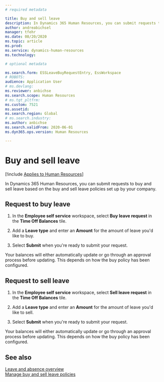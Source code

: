 ```yaml
---
# required metadata

title: Buy and sell leave
description: In Dynamics 365 Human Resources, you can submit requests to buy and sell leave based on the buy and sell leave policies set up by your company.
author: andreabichsel
manager: tfehr
ms.date: 08/20/2020
ms.topic: article
ms.prod: 
ms.service: dynamics-human-resources
ms.technology: 

# optional metadata

ms.search.form: ESSLeaveBuyRequestEntry, EssWorkspace
# ROBOTS: 
audience: Application User
# ms.devlang: 
ms.reviewer: anbichse
ms.search.scope: Human Resources
# ms.tgt_pltfrm: 
ms.custom: 7521
ms.assetid: 
ms.search.region: Global
# ms.search.industry: 
ms.author: anbichse
ms.search.validFrom: 2020-06-01
ms.dyn365.ops.version: Human Resources

---
```


# Buy and sell leave

[!include [Applies to Human Resources](../includes/applies-to-hr.md)]

In Dynamics 365 Human Resources, you can submit requests to buy and sell leave based on the buy and sell leave policies set up by your company.  

## Request to buy leave

1. In the **Employee self service** workspace, select **Buy leave request** in the **Time Off Balances** tile. 

2. Add a **Leave type** and enter an **Amount** for the amount of leave you'd like to buy. 

3. Select **Submit** when you're ready to submit your request. 

Your balances will either automatically update or go through an approval process before updating. This depends on how the buy policy has been configured.

## Request to sell leave

1. In the **Employee self service** workspace, select **Sell leave request** in the **Time Off Balances** tile. 

2. Add a **Leave type** and enter an **Amount** for the amount of leave you'd like to sell. 

3. Select **Submit** when you're ready to submit your request.

Your balances will either automatically update or go through an approval process before updating. This depends on how the buy policy has been configured.

## See also

[Leave and absence overview](hr-leave-and-absence-overview.md)</br>
[Manage buy and sell leave policies](hr-leave-and-absence-manage-buy-and-sell-leave-policies.md)
